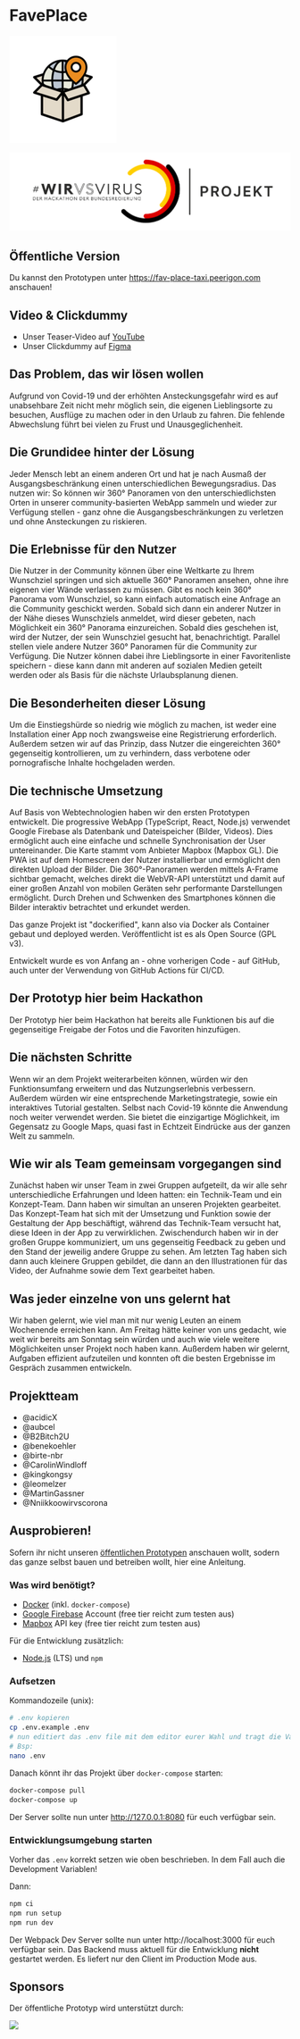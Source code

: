 # FavePlace

![FavePlace Logo](./client/public/faveplace-192.png)

![#WirVsVirus Logo](./client/public/wirvsvirus_logo.png)

## Öffentliche Version

Du kannst den Prototypen unter https://fav-place-taxi.peerigon.com anschauen!

## Video & Clickdummy

* Unser Teaser-Video auf [YouTube](https://www.youtube.com/watch?v=LMTlDvOGrRY)
* Unser Clickdummy auf [Figma](https://www.figma.com/proto/gEBMTyS0qPeH2rNJZ3FjhW/faveplace?node-id=0%3A2&scaling=scale-down)

## Das Problem, das wir lösen wollen

Aufgrund von Covid-19 und der erhöhten Ansteckungsgefahr wird es auf unabsehbare Zeit nicht mehr möglich sein, die eigenen Lieblingsorte zu besuchen, Ausflüge zu machen oder in den Urlaub zu fahren. Die fehlende Abwechslung führt bei vielen zu Frust und Unausgeglichenheit.

## Die Grundidee hinter der Lösung

Jeder Mensch lebt an einem anderen Ort und hat je nach Ausmaß der Ausgangsbeschränkung einen unterschiedlichen Bewegungsradius. Das nutzen wir: So können wir 360° Panoramen von den unterschiedlichsten Orten in unserer community-basierten WebApp sammeln und wieder zur Verfügung stellen - ganz ohne die Ausgangsbeschränkungen zu verletzen und ohne Ansteckungen zu riskieren.

## Die Erlebnisse für den Nutzer

Die Nutzer in der Community können über eine Weltkarte zu Ihrem Wunschziel springen und sich aktuelle 360° Panoramen ansehen, ohne ihre eigenen vier Wände verlassen zu müssen.
Gibt es noch kein 360° Panorama vom Wunschziel, so kann einfach automatisch eine Anfrage an die Community geschickt werden. Sobald sich dann ein anderer Nutzer in der Nähe dieses Wunschziels anmeldet, wird dieser gebeten, nach Möglichkeit ein 360° Panorama einzureichen. Sobald dies geschehen ist, wird der Nutzer, der sein Wunschziel gesucht hat, benachrichtigt.
Parallel stellen viele andere Nutzer 360° Panoramen für die Community zur Verfügung.
Die Nutzer können dabei ihre Lieblingsorte in einer Favoritenliste speichern - diese kann dann mit anderen auf sozialen Medien geteilt werden oder als Basis für die nächste Urlaubsplanung dienen.

## Die Besonderheiten dieser Lösung

Um die Einstiegshürde so niedrig wie möglich zu machen, ist weder eine Installation einer App noch zwangsweise eine Registrierung erforderlich. Außerdem setzen wir auf das Prinzip, dass Nutzer die eingereichten 360° gegenseitig kontrollieren, um zu verhindern, dass verbotene oder pornografische Inhalte hochgeladen werden.

## Die technische Umsetzung

Auf Basis von Webtechnologien haben wir den ersten Prototypen entwickelt. Die progressive WebApp (TypeScript, React, Node.js) verwendet Google Firebase als Datenbank und Dateispeicher (Bilder, Videos). Dies ermöglicht auch eine einfache und schnelle Synchronisation der User untereinander. Die Karte stammt vom Anbieter Mapbox (Mapbox GL). Die PWA ist auf dem Homescreen der Nutzer installierbar und ermöglicht den direkten Upload der Bilder. Die 360°-Panoramen werden mittels A-Frame sichtbar gemacht, welches direkt die WebVR-API unterstützt und damit auf einer großen Anzahl von mobilen Geräten sehr performante Darstellungen ermöglicht. Durch Drehen und Schwenken des Smartphones können die Bilder interaktiv betrachtet und erkundet werden.

Das ganze Projekt ist "dockerified", kann also via Docker als Container gebaut und deployed werden. Veröffentlicht ist es als Open Source (GPL v3).

Entwickelt wurde es von Anfang an - ohne vorherigen Code - auf GitHub, auch unter der Verwendung von GitHub Actions für CI/CD.

## Der Prototyp hier beim Hackathon

Der Prototyp hier beim Hackathon hat bereits alle Funktionen bis auf die gegenseitige Freigabe der Fotos und die Favoriten hinzufügen.

## Die nächsten Schritte

Wenn wir an dem Projekt weiterarbeiten können, würden wir den Funktionsumfang erweitern und das Nutzungserlebnis verbessern. Außerdem würden wir eine entsprechende Marketingstrategie, sowie ein interaktives Tutorial gestalten.
Selbst nach Covid-19 könnte die Anwendung noch weiter verwendet werden. Sie bietet die einzigartige Möglichkeit, im Gegensatz zu Google Maps, quasi fast in Echtzeit Eindrücke aus der ganzen Welt zu sammeln.

## Wie wir als Team gemeinsam vorgegangen sind

Zunächst haben wir unser Team in zwei Gruppen aufgeteilt, da wir alle sehr unterschiedliche Erfahrungen und Ideen hatten: ein Technik-Team und ein Konzept-Team. Dann haben wir simultan an unseren Projekten gearbeitet. Das Konzept-Team hat sich mit der Umsetzung und Funktion sowie der Gestaltung der App beschäftigt, während das Technik-Team versucht hat, diese Ideen in der App zu verwirklichen. Zwischendurch haben wir in der großen Gruppe kommuniziert, um uns gegenseitig Feedback zu geben und den Stand der jeweilig andere Gruppe zu sehen. Am letzten Tag haben sich dann auch kleinere Gruppen gebildet, die dann an den Illustrationen für das Video, der Aufnahme sowie dem Text gearbeitet haben.


## Was jeder einzelne von uns gelernt hat

Wir haben gelernt, wie viel man mit nur wenig Leuten an einem Wochenende erreichen kann. Am Freitag hätte keiner von uns gedacht, wie weit wir bereits am Sonntag sein würden und auch wie viele weitere Möglichkeiten unser Projekt noch haben kann. Außerdem haben wir gelernt, Aufgaben effizient aufzuteilen und konnten oft die besten Ergebnisse im Gespräch zusammen entwickeln.

## Projektteam

* @acidicX
* @aubcel
* @B2Bitch2U
* @benekoehler
* @birte-nbr
* @CarolinWindloff
* @kingkongsy
* @leomelzer
* @MartinGassner
* @Nniikkoowirvscorona

## Ausprobieren!

Sofern ihr nicht unseren [öffentlichen Prototypen](https://fav-place-taxi.peerigon.com) anschauen wollt, sodern das ganze selbst bauen und betreiben wollt, hier eine Anleitung.

### Was wird benötigt?

* [Docker](https://www.docker.com/products/docker-desktop) (inkl. `docker-compose`)
* [Google Firebase](https://firebase.google.com/) Account (free tier reicht zum testen aus)
* [Mapbox](https://account.mapbox.com/) API key (free tier reicht zum testen aus)

Für die Entwicklung zusätzlich:
* [Node.js](https://nodejs.org/en/download/) (LTS) und `npm`

### Aufsetzen

Kommandozeile (unix):

```bash
# .env kopieren
cp .env.example .env
# nun editiert das .env file mit dem editor eurer Wahl und tragt die Variablen von Firebase und Mapbox ein
# Bsp:
nano .env
```

Danach könnt ihr das Projekt über `docker-compose` starten:

```bash
docker-compose pull
docker-compose up
```

Der Server sollte nun unter http://127.0.0.1:8080 für euch verfügbar sein.

### Entwicklungsumgebung starten

Vorher das `.env` korrekt setzen wie oben beschrieben. In dem Fall auch die Development Variablen!

Dann:

```bash
npm ci
npm run setup
npm run dev
```

Der Webpack Dev Server sollte nun unter http://localhost:3000 für euch verfügbar sein. Das Backend muss aktuell für die Entwicklung **nicht** gestartet werden. Es liefert nur den Client im Production Mode aus.

## Sponsors

Der öffentliche Prototyp wird unterstützt durch:

[<img src="https://assets.peerigon.com/peerigon/logo/peerigon-logo-flat-spinat.png" width="150" />](https://peerigon.com)
